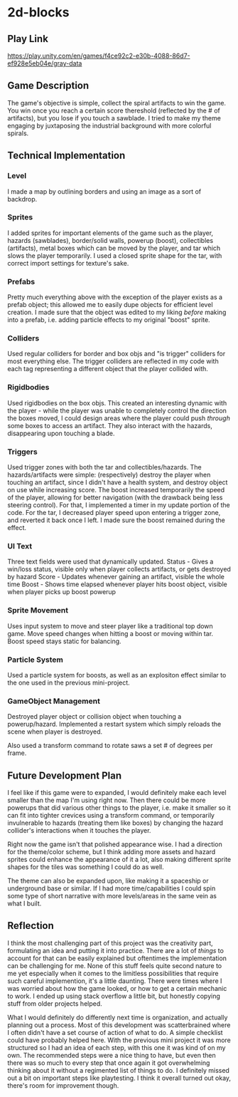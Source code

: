 # 2d-blocks

## Play Link
https://play.unity.com/en/games/f4ce92c2-e30b-4088-86d7-ef928e5eb04e/gray-data

## Game Description
The game's objective is simple, collect the spiral artifacts to win the game. You win once you reach a certain score thereshold (reflected by the # of artifacts), but you lose if you touch a sawblade. I tried to make my theme engaging by juxtaposing the industrial background with more colorful spirals. 

## Technical Implementation
### Level
I made a map by outlining borders and using an image as a sort of backdrop.

### Sprites
I added sprites for important elements of the game such as the player, hazards (sawblades), border/solid walls, powerup (boost), collectibles (artifacts), metal boxes which can be moved by the player, and tar which slows the player temporarily. I used a closed sprite shape for the tar, with correct import settings for texture's sake.

### Prefabs
Pretty much everything above with the exception of the player exists as a prefab object; this allowed me to easily dupe objects for efficient level creation. I made sure that the object was edited to my liking *before* making into a prefab, i.e. adding particle effects to my original "boost" sprite.

### Colliders
Used regular colliders for border and box objs and "is trigger" colliders for most everything else. The trigger colliders are reflected in my code with each tag representing a different object that the player collided with.

### Rigidbodies
Used rigidbodies on the box objs. This created an interesting dynamic with the player - while the player was unable to completely control the direction the boxes moved, I could design areas where the player could push *through* some boxes to access an artifact. They also interact with the hazards, disappearing upon touching a blade.

### Triggers
Used trigger zones with both the tar and collectibles/hazards. The hazards/artifacts were simple: (respectively) destroy the player when touching an artifact, since I didn't have a health system, and destroy object on use while increasing score. The boost increased temporarily the speed of the player, allowing for better navigation (with the drawback being less steering control). For that, I implemented a timer in my update portion of the code. For the tar, I decreased player speed upon entering a trigger zone, and reverted it back once I left. I made sure the boost remained during the effect.

### UI Text
Three text fields were used that dynamically updated.
Status - Gives a win/loss status, visible only when player collects artifacts, or gets destroyed by hazard
Score - Updates whenever gaining an artifact, visible the whole time
Boost - Shows time elapsed whenever player hits boost object, visible when player picks up boost powerup

### Sprite Movement
Uses input system to move and steer player like a traditional top down game. Move speed changes when hitting a boost or moving within tar. Boost speed stays static for balancing.

### Particle System
Used a particle system for boosts, as well as an explositon effect similar to the one used in the previous mini-project.

### GameObject Management
Destroyed player object or collision object when touching a powerup/hazard. Implemented a restart system which simply reloads the scene when player is destroyed.

Also used a transform command to rotate saws a set # of degrees per frame.

## Future Development Plan
I feel like if this game were to expanded, I would definitely make each level smaller than the map I'm using right now. Then there could be more powerups that did various other things to the player, i.e. make it smaller so it can fit into tighter crevices using a transform command, or temporarily invulnerable to hazards (treating them like boxes) by changing the hazard collider's interactions when it touches the player.

Right now the game isn't that polished appearance wise. I had a direction for the theme/color scheme, but I think adding more assets and hazard sprites could enhance the appearance of it a lot, also making different sprite shapes for the tiles was something I could do as well. 

The theme can also be expanded upon, like making it a spaceship or underground base or similar. If I had more time/capabilities I could spin some type of short narrative with more levels/areas in the same vein as what I built.

## Reflection
I think the most challenging part of this project was the creativity part, formulating an idea and putting it into practice. There are a lot of *things* to account for that can be easily explained but oftentimes the implementation can be challenging for me. None of this stuff feels quite second nature to me yet especially when it comes to the limitless possibilities that require such careful implemention, it's a little daunting. There were times where I was worried about how the game looked, or how to get a certain mechanic to work. I ended up using stack overflow a little bit, but honestly copying stuff from older projects helped. 

What I would definitely do differently next time is organization, and actually planning out a process. Most of this development was scatterbrained where I often didn't have a set course of action of what to do. A simple checklist could have probably helped here. With the previous mini project it was more structured so I had an idea of each step, with this one it was kind of on my own. The recommended steps were a nice thing to have, but even then there was so much to every step that once again it got overwhelming thinking about it without a regimented list of things to do. I definitely missed out a bit on important steps like playtesting. I think it overall turned out okay, there's room for improvement though.







